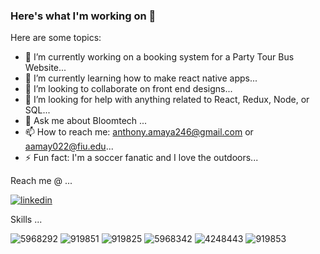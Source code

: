 ### Here's what I'm working on 👋

Here are some topics:

- 🔭 I’m currently working on a booking system for a Party Tour Bus Website...
- 🌱 I’m currently learning how to make react native apps...
- 👯 I’m looking to collaborate on front end designs...
- 🤔 I’m looking for help with anything related to React, Redux, Node, or SQL...
- 💬 Ask me about Bloomtech ...
- 📫 How to reach me: anthony.amaya246@gmail.com or aamay022@fiu.edu...
- ⚡ Fun fact: I'm a soccer fanatic and I love the outdoors...

Reach me @ ...

[![linkedin](https://cloud.githubusercontent.com/assets/17016297/18839848/0fc7e74e-83d2-11e6-8c6a-277fc9d6e067.png)][3]

[3]: https://www.linkedin.com/in/anthony-amaya-web/

Skills ...

![5968292](https://user-images.githubusercontent.com/80369725/163632366-ef1126de-6ea5-4f16-bb82-677af7fcf0bf.png)
![919851](https://user-images.githubusercontent.com/80369725/163632368-cf6d1ec7-4fe4-45ba-a6a8-7d0ebcdbe0cd.png)
![919825](https://user-images.githubusercontent.com/80369725/163632369-0acbba34-203a-4203-9eaf-589ddb27c55c.png)
![5968342](https://user-images.githubusercontent.com/80369725/163632370-ca611d14-a6ff-4bce-8617-72caf415fc4a.png)
![4248443](https://user-images.githubusercontent.com/80369725/163632371-ac731384-5de4-49a5-8af8-15f46911b896.png)
![919853](https://user-images.githubusercontent.com/80369725/163632372-d8235c8d-f5f0-4f2c-856b-090fbc34b317.png)
